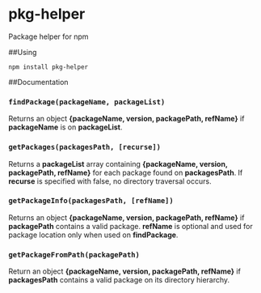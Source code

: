 # pkg-helper
Package helper for npm

##Using

```
npm install pkg-helper
```

##Documentation

### `findPackage(packageName, packageList)`
Returns an object **{packageName, version, packagePath, refName}** if **packageName** is on **packageList**.

### `getPackages(packagesPath, [recurse])`
Returns a **packageList** array containing **{packageName, version, packagePath, refName}** for each package found on **packagesPath**. If **recurse** is specified with false, no directory traversal occurs.

### `getPackageInfo(packagesPath, [refName])`
Returns an object **{packageName, version, packagePath, refName}** if **packagePath** contains a valid package. **refName** is optional and used for package location only when used on **findPackage**.

### `getPackageFromPath(packagePath)`
Return an object **{packageName, version, packagePath, refName}** if **packagesPath** contains a valid package on its directory hierarchy.

